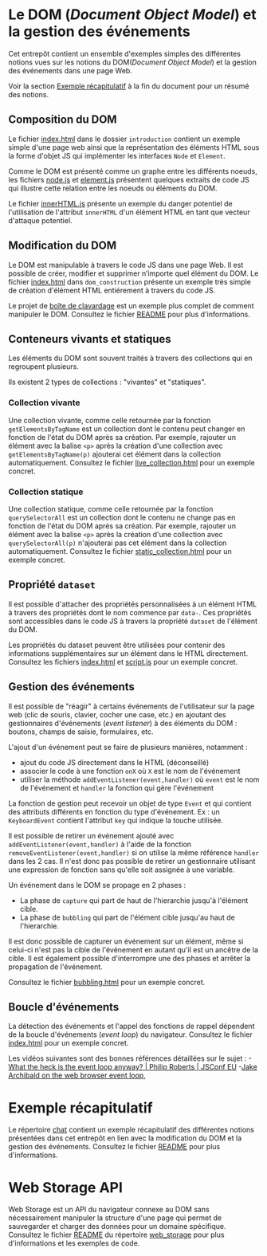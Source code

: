 # Le DOM (_Document Object Model_) et la gestion des événements

Cet entrepôt contient un ensemble d'exemples simples des différentes notions vues sur les notions du DOM(_Document Object Model_) et la gestion des événements dans une page Web.

Voir la section [Exemple récapitulatif](#exemple-récapitulatif) à la fin du document pour un résumé des notions.

## Composition du DOM

Le fichier [index.html](./introduction/index.html) dans le dossier `introduction` contient un exemple simple d'une page web ainsi que la représentation des éléments HTML sous la forme d'objet JS qui implémenter les interfaces `Node` et `Element`.

Comme le DOM est présenté comme un graphe entre les différents noeuds, les fichiers [node.js](./introduction/node.js) et [element.js](./introduction/element.js) présentent quelques extraits de code JS qui illustre cette relation entre les noeuds ou éléments du DOM.

Le fichier [innerHTML.js](./introduction/innerHTML.js) présente un exemple du danger potentiel de l'utilisation de l'attribut `innerHTML` d'un élément HTML en tant que vecteur d'attaque potentiel.

## Modification du DOM

Le DOM est manipulable à travers le code JS dans une page Web. Il est possible de créer, modifier et supprimer n’importe quel élément du DOM. Le fichier [index.html](./dom_construction/index.html) dans `dom_construction` présente un exemple très simple de création d'élément HTML entiérement à travers du code JS.

Le projet de [boîte de clavardage](./chat/) est un exemple plus complet de comment manipuler le DOM. Consultez le fichier [README](./chat/README.MD) pour plus d'informations.

## Conteneurs vivants et statiques

Les éléments du DOM sont souvent traités à travers des collections qui en regroupent plusieurs.

Ils existent 2 types de collections : "vivantes" et "statiques".

### Collection vivante

Une collection vivante, comme celle retournée par la fonction `getElementsByTagName` est un collection dont le contenu peut changer en fonction de l'état du DOM après sa création. Par exemple, rajouter un élément avec la balise `<p>` après la création d'une collection avec `getElementsByTagName(p)` ajouterai cet élément dans la collection automatiquement. Consultez le fichier [live_collection.html](./collection/live_collection.html) pour un exemple concret.

### Collection statique

Une collection statique, comme celle retournée par la fonction `querySelectorAll` est un collection dont le contenu ne change pas en fonction de l'état du DOM après sa création. Par exemple, rajouter un élément avec la balise `<p>` après la création d'une collection avec `querySelectorAll(p)` n'ajouterai pas cet élément dans la collection automatiquement. Consultez le fichier [static_collection.html](./collection/static_collection.html) pour un exemple concret.


## Propriété `dataset`

Il est possible d'attacher des propriétés personnalisées à un élément HTML à travers des propriétés dont le nom commence par `data-`. Ces propriétés sont accessibles dans le code JS à travers la propriété `dataset` de l'élément du DOM.

Les propriétés du dataset peuvent être utilisées pour contenir des informations supplémentaires sur un élément dans le HTML directement. Consultez les fichiers [index.html](./dataset/index.html) et [script.js](./dataset/script.js) pour un exemple concret.


## Gestion des événements 

Il est possible de "réagir" à certains événements de l'utilisateur sur la page web (clic de souris, clavier, cocher une case, etc.) en ajoutant des gestionnaires d'événements (_event listener_) à des éléments du DOM : boutons, champs de saisie, formulaires, etc.

L'ajout d'un événement peut se faire de plusieurs manières, notamment :
- ajout du code JS directement dans le HTML (déconseillé)
- associer le code à une fonction `onX` où `X` est le nom de l'événement
- utiliser la méthode `addEventListener(event,handler)` où `event` est le nom de l'événement et `handler` la fonction qui gère l'événement

La fonction de gestion peut recevoir un objet de type `Event` et qui contient des attributs différents en fonction du type d'événement. Ex : un `KeyboardEvent` contient l'attribut `key` qui indique la touche utilisée.

Il est possible de retirer un événement ajouté avec `addEventListener(event,handler)` à l'aide de la fonction `removeEventListener(event,handler)` si on utilise la même référence `handler` dans les 2 cas. Il n'est donc pas possible de retirer un gestionnaire utilisant une expression de fonction sans qu'elle soit assignée à une variable.

Un événement dans le DOM se propage en 2 phases :
- La phase de `capture` qui part de haut de l'hierarchie jusqu'à l'élément cible.
- La phase de `bubbling` qui part de l'élément cible jusqu'au haut de l'hierarchie.

Il est donc possible de capturer un événement sur un élément, même si celui-ci n'est pas la cible de l'événement en autant qu'il est un ancêtre de la cible. Il est également possible d'interrompre une des phases et arrêter la propagation de l'événement.

Consultez le fichier [bubbling.html](./events/bubbling.html) pour un exemple concret.

## Boucle d'événements

La détection des événements et l'appel des fonctions de rappel dépendent de la boucle d'événements (_event loop_) du navigateur. Consultez le fichier [index.html](./event_loop/index.html) pour un exemple concret.

Les vidéos suivantes sont des bonnes références détaillées sur le sujet :
-[What the heck is the event loop anyway? | Philip Roberts | JSConf EU](https://www.youtube.com/watch?v=8aGhZQkoFbQ&t=749s)
-[Jake Archibald on the web browser event loop,](https://www.youtube.com/watch?v=cCOL7MC4Pl0)

# Exemple récapitulatif

Le répertoire [chat](./chat/) contient un exemple récapitulatif des différentes notions présentées dans cet entrepôt en lien avec la modification du DOM et la gestion des événements. Consultez le fichier [README](./chat/README.MD) pour plus d'informations.

# Web Storage API

Web Storage est un API du navigateur connexe au DOM sans nécessairement manipuler la structure d'une page qui permet de sauvegarder et charger des données pour un domaine spécifique. Consultez le fichier [README](./web_storage/README.MD) du répertoire [web_storage](./web_storage/) pour plus d'informations et les exemples de code.